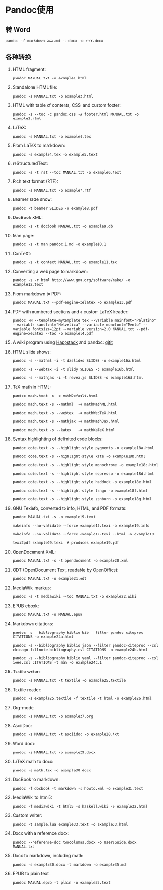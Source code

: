 # <Pandoc>Pandoc使用
## 转 Word
```
pandoc -f markdown XXX.md -t docx -o YYY.docx
```

## 各种转换
1. HTML fragment:

    ```
    pandoc MANUAL.txt -o example1.html
    ```

2. Standalone HTML file:

    ```
    pandoc -s MANUAL.txt -o example2.html
    ```

3. HTML with table of contents, CSS, and custom footer:

    ```
    pandoc -s --toc -c pandoc.css -A footer.html MANUAL.txt -o example3.html
    ```

4. LaTeX:

    ```
    pandoc -s MANUAL.txt -o example4.tex
    ```

5. From LaTeX to markdown:

    ```
    pandoc -s example4.tex -o example5.text
    ```

6. reStructuredText:

    ```
    pandoc -s -t rst --toc MANUAL.txt -o example6.text
    ```

7. Rich text format (RTF):

    ```
    pandoc -s MANUAL.txt -o example7.rtf
    ```

8. Beamer slide show:

    ```
    pandoc -t beamer SLIDES -o example8.pdf
    ```

9. DocBook XML:

    ```
    pandoc -s -t docbook MANUAL.txt -o example9.db
    ```

10. Man page:

    ```
    pandoc -s -t man pandoc.1.md -o example10.1
    ```

11. ConTeXt:

    ```
    pandoc -s -t context MANUAL.txt -o example11.tex
    ```

12. Converting a web page to markdown:

    ```
    pandoc -s -r html http://www.gnu.org/software/make/ -o example12.text
    ```

13. From markdown to PDF:

    ```
    pandoc MANUAL.txt --pdf-engine=xelatex -o example13.pdf
    ```

14. PDF with numbered sections and a custom LaTeX header:

    ```
    pandoc -N --template=mytemplate.tex --variable mainfont="Palatino" --variable sansfont="Helvetica" --variable monofont="Menlo" --variable fontsize=12pt --variable version=2.0 MANUAL.txt --pdf-engine=xelatex --toc -o example14.pdf
    ```

15. A wiki program using [Happstack](http://happstack.com) and pandoc: [gitit](http://gitit.net)

16. HTML slide shows:

    ```
    pandoc -s --mathml -i -t dzslides SLIDES -o example16a.html
    ```

    ```
    pandoc -s --webtex -i -t slidy SLIDES -o example16b.html
    ```

    ```
    pandoc -s --mathjax -i -t revealjs SLIDES -o example16d.html
    ```

17. TeX math in HTML:

    ```
    pandoc math.text -s -o mathDefault.html
    ```

    ```
    pandoc math.text -s --mathml  -o mathMathML.html
    ```

    ```
    pandoc math.text -s --webtex  -o mathWebTeX.html
    ```

    ```
    pandoc math.text -s --mathjax -o mathMathJax.html
    ```

    ```
    pandoc math.text -s --katex   -o mathKaTeX.html
    ```

18. Syntax highlighting of delimited code blocks:

    ```
    pandoc code.text -s --highlight-style pygments -o example18a.html
    ```

    ```
    pandoc code.text -s --highlight-style kate -o example18b.html
    ```

    ```
    pandoc code.text -s --highlight-style monochrome -o example18c.html
    ```

    ```
    pandoc code.text -s --highlight-style espresso -o example18d.html
    ```

    ```
    pandoc code.text -s --highlight-style haddock -o example18e.html
    ```

    ```
    pandoc code.text -s --highlight-style tango -o example18f.html
    ```

    ```
    pandoc code.text -s --highlight-style zenburn -o example18g.html
    ```

19. GNU Texinfo, converted to info, HTML, and PDF formats:

    ```
    pandoc MANUAL.txt -s -o example19.texi
    ```

    ```
    makeinfo --no-validate --force example19.texi -o example19.info
    ```

    ```
    makeinfo --no-validate --force example19.texi --html -o example19
    ```

    ```
    texi2pdf example19.texi  # produces example19.pdf
    ```

20. OpenDocument XML:

    ```
    pandoc MANUAL.txt -s -t opendocument -o example20.xml
    ```

21. ODT (OpenDocument Text, readable by OpenOffice):

    ```
    pandoc MANUAL.txt -o example21.odt
    ```

22. MediaWiki markup:

    ```
    pandoc -s -t mediawiki --toc MANUAL.txt -o example22.wiki
    ```

23. EPUB ebook:

    ```
    pandoc MANUAL.txt -o MANUAL.epub
    ```

24. Markdown citations:

    ```
    pandoc -s --bibliography biblio.bib --filter pandoc-citeproc CITATIONS -o example24a.html
    ```

    ```
    pandoc -s --bibliography biblio.json --filter pandoc-citeproc --csl chicago-fullnote-bibliography.csl CITATIONS -o example24b.html
    ```

    ```
    pandoc -s --bibliography biblio.yaml --filter pandoc-citeproc --csl ieee.csl CITATIONS -t man -o example24c.1
    ```

25. Textile writer:

    ```
    pandoc -s MANUAL.txt -t textile -o example25.textile
    ```

26. Textile reader:

    ```
    pandoc -s example25.textile -f textile -t html -o example26.html
    ```

27. Org-mode:

    ```
    pandoc -s MANUAL.txt -o example27.org
    ```

28. AsciiDoc:

    ```
    pandoc -s MANUAL.txt -t asciidoc -o example28.txt
    ```

29. Word docx:

    ```
    pandoc -s MANUAL.txt -o example29.docx
    ```

30. LaTeX math to docx:

    ```
    pandoc -s math.tex -o example30.docx
    ```

31. DocBook to markdown:

    ```
    pandoc -f docbook -t markdown -s howto.xml -o example31.text
    ```

32. MediaWiki to html5:

    ```
    pandoc -f mediawiki -t html5 -s haskell.wiki -o example32.html
    ```

33. Custom writer:

    ```
    pandoc -t sample.lua example33.text -o example33.html
    ```

34. Docx with a reference docx:

    ```
    pandoc --reference-doc twocolumns.docx -o UsersGuide.docx MANUAL.txt
    ```

35. Docx to markdown, including math:

    ```
    pandoc -s example30.docx -t markdown -o example35.md
    ```

36. EPUB to plain text:

    ```
    pandoc MANUAL.epub -t plain -o example36.text
    ```

